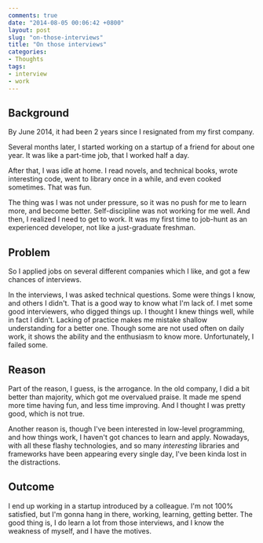 ```yaml
---
comments: true
date: "2014-08-05 00:06:42 +0800"
layout: post
slug: "on-those-interviews"
title: "On those interviews"
categories:
- Thoughts
tags:
- interview
- work
---
```


## Background ##

By June 2014, it had been 2 years since I resignated from my first company.

Several months later, I started working on a startup of a friend for about one
year. It was like a part-time job, that I worked half a day.

After that, I was idle at home. I read novels, and technical books, wrote
interesting code, went to library once in a while, and even cooked sometimes.
That was fun.

The thing was I was not under pressure, so it was no push for me to learn more,
and become better. Self-discipline was not working for me well. And then, I
realized I need to get to work. It was my first time to job-hunt as an
experienced developer, not like a just-graduate freshman.

## Problem ##

So I applied jobs on several different companies which I like, and got a few
chances of interviews.

In the interviews, I was asked technical questions. Some were things I know, and
others I didn't. That is a good way to know what I'm lack of. I met some good
interviewers, who digged things up. I thought I knew things well, while in fact
I didn't. Lacking of practice makes me mistake shallow understanding for a
better one. Though some are not used often on daily work, it shows the ability
and the enthusiasm to know more. Unfortunately, I failed some.

## Reason ##

Part of the reason, I guess, is the arrogance. In the old company, I did a bit
better than majority, which got me overvalued praise. It made me spend more time
having fun, and less time improving. And I thought I was pretty good, which is
not true.

Another reason is, though I've been interested in low-level programming, and how
things work, I haven't got chances to learn and apply. Nowadays, with all these
flashy technologies, and so many _interesting_ libraries and frameworks have
been appearing every single day, I've been kinda lost in the distractions.

## Outcome ##

I end up working in a startup introduced by a colleague. I'm not 100% satisfied,
but I'm gonna hang in there, working, learning, getting better. The good thing
is, I do learn a lot from those interviews, and I know the weakness of myself,
and I have the motives.
